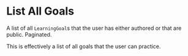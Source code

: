 # List All Goals

A list of all `LearningGoal`s that the user has either authored or that are public. Paginated.

This is effectively a list of all goals that the user can practice.